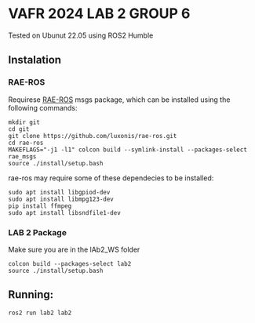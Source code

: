 # VAFR 2024 LAB 2 GROUP 6
Tested on Ubunut 22.05 using ROS2 Humble
## Instalation
### RAE-ROS
Requirese [RAE-ROS](https://github.com/luxonis/rae-ros) msgs package, which can be installed using the following commands:
```
mkdir git
cd git
git clone https://github.com/luxonis/rae-ros.git
cd rae-ros
MAKEFLAGS="-j1 -l1" colcon build --symlink-install --packages-select rae_msgs
source ./install/setup.bash
```
rae-ros may require some of these dependecies to be installed:
```
sudo apt install libgpiod-dev
sudo apt install libmpg123-dev
pip install ffmpeg
sudo apt install libsndfile1-dev

```
### LAB 2 Package
Make sure you are in the lAb2_WS folder
```
colcon build --packages-select lab2
source ./install/setup.bash
```

## Running:
```
ros2 run lab2 lab2
```

 
